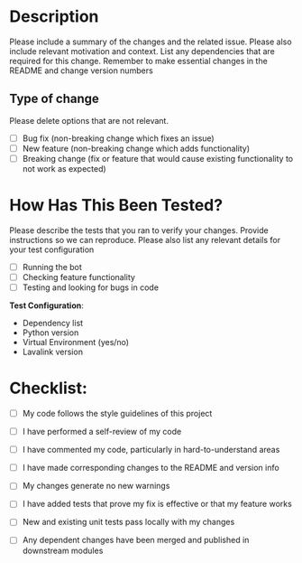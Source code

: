 # Description

Please include a summary of the changes and the related issue. Please also include relevant motivation and context. List any dependencies that are required for this change. Remember to make essential changes in the README and change version numbers

## Type of change

Please delete options that are not relevant.

- [ ] Bug fix (non-breaking change which fixes an issue)
- [ ] New feature (non-breaking change which adds functionality)
- [ ] Breaking change (fix or feature that would cause existing functionality to not work as expected)

# How Has This Been Tested?

Please describe the tests that you ran to verify your changes. Provide instructions so we can reproduce. Please also list any relevant details for your test configuration

- [ ] Running the bot
- [ ] Checking feature functionality
- [ ] Testing and looking for bugs in code

**Test Configuration**:
* Dependency list
* Python version
* Virtual Environment (yes/no)
* Lavalink version


# Checklist:

- [ ] My code follows the style guidelines of this project
- [ ] I have performed a self-review of my code
- [ ] I have commented my code, particularly in hard-to-understand areas
- [ ] I have made corresponding changes to the README and version info
- [ ] My changes generate no new warnings
- [ ] I have added tests that prove my fix is effective or that my feature works
- [ ] New and existing unit tests pass locally with my changes
- [ ] Any dependent changes have been merged and published in downstream modules

